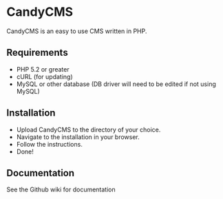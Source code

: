 # CandyCMS
CandyCMS is an easy to use CMS written in PHP.

## Requirements
* PHP 5.2 or greater
* cURL (for updating)
* MySQL or other database (DB driver will need to be edited if not using MySQL)

## Installation

* Upload CandyCMS to the directory of your choice.
* Navigate to the installation in your browser. 
* Follow the instructions.
* Done!

## Documentation
See the Github wiki for documentation